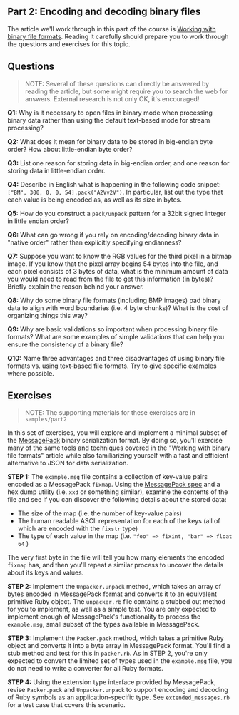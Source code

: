 ## Part 2: Encoding and decoding binary files

The article we'll work through in this part of the 
course is [Working with binary file formats](https://practicingruby.com/articles/binary-file-formats).
Reading it carefully should prepare you to work through the questions
and exercises for this topic.

## Questions

> NOTE: Several of these questions can directly be answered by reading 
> the article, but some might require you to search the web for
> answers. External research is not only OK, it's encouraged!

**Q1:** Why is it necessary to open files in binary mode when processing binary data
rather than using the default text-based mode for stream processing?

**Q2:** What does it mean for binary data to be stored in big-endian byte order? How
about little-endian byte order? 

**Q3:** List one reason for storing data in big-endian order, and one reason for storing
data in little-endian order.

**Q4:** Describe in English what is happening in the following code snippet: 
`["BM", 300, 0, 0, 54].pack("A2Vv2V")`.  In particular, list out the
type that each value is being encoded as, as well as its size in bytes.

**Q5:** How do you construct a `pack/unpack` pattern for a 32bit signed integer
in little endian order?

**Q6:** What can go wrong if you rely on encoding/decoding binary data in "native order"
rather than explicitly specifying endianness?

**Q7:** Suppose you want to know the RGB values for the third pixel
in a bitmap image. If you know that the pixel array begins 54 bytes
into the file, and each pixel consists of 3 bytes of data, what
is the minimum amount of data you would need to read from the
file to get this information (in bytes)? Briefly explain the 
reason behind your answer.

**Q8:** Why do some binary file formats (including BMP images) pad binary data to
align with word boundaries (i.e. 4 byte chunks)? What is the cost of
organizing things this way?

**Q9:** Why are basic validations so important when processing binary 
file formats? What are some examples of simple validations that can help you
ensure the consistency of a binary file?

**Q10:** Name three advantages and three disadvantages of using binary file
formats vs. using text-based file formats. Try to give specific examples
where possible.


## Exercises

> NOTE: The supporting materials for these exercises are in `samples/part2`

In this set of exercises, you will explore and implement a minimal subset
of the [MessagePack][] binary serialization format. By doing so, you'll exercise
many of the same tools and techniques covered in the "Working with binary file
formats" article while also familiarizing yourself with a fast and efficient
alternative to JSON for data serialization.

**STEP 1:** The `example.msg` file contains a collection of key-value pairs 
encoded as a MessagePack `fixmap`. Using the [MessagePack spec][spec] and a hex dump
utility (i.e. `xxd` or something similar), examine the contents 
of the file and see if you can discover the following details
about the stored data:

* The size of the map (i.e. the number of key-value pairs)
* The human readable ASCII representation for each of the keys (all of which are encoded with the `fixstr` type)
* The type of each value in the map (i.e. `"foo" => fixint, "bar" => float 64` )

The very first byte in the file will tell you how many elements the 
encoded `fixmap` has, and then you'll repeat a similar process to 
uncover the details about its keys and values.

**STEP 2:** Implement the `Unpacker.unpack` method, which takes an array of bytes
encoded in MessagePack format and converts it to an equivalent primitive 
Ruby object. The `unpacker.rb` file contains a stubbed out method for you to
implement, as well as a simple test. You are only expected to implement enough
of MessagePack's functionality to process the `example.msg`, 
small subset of the types available in MessagePack.

**STEP 3:** Implement the `Packer.pack` method, which takes a primitive Ruby
object and converts it into a byte array in MessagePack format. You'll find
a stub method and test for this in `packer.rb`. As in STEP 2, you're only
expected to convert the limited set of types used in the `example.msg` file, you
do not need to write a converter for all Ruby formats.

**STEP 4:** Using the extension type interface provided by MessagePack, revise
`Packer.pack` and `Unpacker.unpack` to support encoding and decoding of Ruby
symbols as an application-specific type. See `extended_messages.rb`
for a test case that covers this scenario.

[MessagePack]: http://msgpack.org/
[spec]: https://github.com/msgpack/msgpack/blob/master/spec.md
